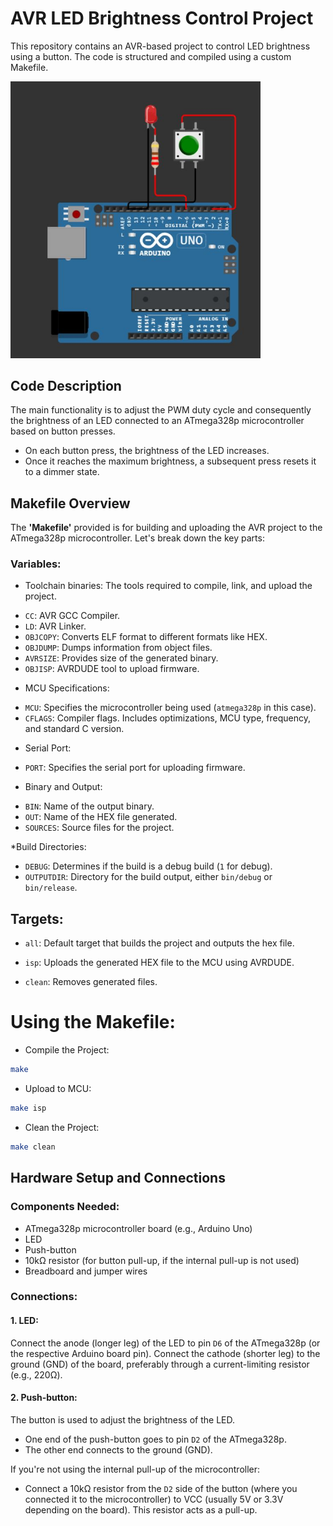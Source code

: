 # AVR LED Brightness Control Project
This repository contains an AVR-based project to control LED brightness using a button. The code is structured and compiled using a custom Makefile.

<img src="./setup.JPG" alt="Project Image" width="400"/>

## Code Description
The main functionality is to adjust the PWM duty cycle and consequently the brightness of an LED connected to an ATmega328p microcontroller based on button presses.

* On each button press, the brightness of the LED increases.
* Once it reaches the maximum brightness, a subsequent press resets it to a dimmer state.

## Makefile Overview
The **'Makefile'** provided is for building and uploading the AVR project to the ATmega328p microcontroller. Let's break down the key parts:

### Variables:
* Toolchain binaries: The tools required to compile, link, and upload the project.
- `CC`: AVR GCC Compiler.
- `LD`: AVR Linker.
- `OBJCOPY`: Converts ELF format to different formats like HEX.
- `OBJDUMP`: Dumps information from object files.
- `AVRSIZE`: Provides size of the generated binary.
- `OBJISP`: AVRDUDE tool to upload firmware.

* MCU Specifications:
- `MCU`: Specifies the microcontroller being used (`atmega328p` in this case).
- `CFLAGS`: Compiler flags. Includes optimizations, MCU type, frequency, and standard C version.

* Serial Port:
- `PORT`: Specifies the serial port for uploading firmware.
  
* Binary and Output:
- `BIN`: Name of the output binary.
- `OUT`: Name of the HEX file generated.
- `SOURCES`: Source files for the project.
  
*Build Directories:
- `DEBUG`: Determines if the build is a debug build (`1` for debug).
- `OUTPUTDIR`: Directory for the build output, either `bin/debug` or `bin/release`.

## Targets:
* `all`: Default target that builds the project and outputs the hex file.

- `isp`: Uploads the generated HEX file to the MCU using AVRDUDE.

* `clean`: Removes generated files.

# Using the Makefile:
* Compile the Project:
```bash
make
```
* Upload to MCU:
```bash
make isp
```

* Clean the Project:
``` bash
make clean
```

## Hardware Setup and Connections

### Components Needed:
- ATmega328p microcontroller board (e.g., Arduino Uno)
- LED
- Push-button
- 10kΩ resistor (for button pull-up, if the internal pull-up is not used)
- Breadboard and jumper wires

### Connections:

#### 1. **LED:**
Connect the anode (longer leg) of the LED to pin `D6` of the ATmega328p (or the respective Arduino board pin). Connect the cathode (shorter leg) to the ground (GND) of the board, preferably through a current-limiting resistor (e.g., 220Ω).

#### 2. **Push-button:**
The button is used to adjust the brightness of the LED.
- One end of the push-button goes to pin `D2` of the ATmega328p.
- The other end connects to the ground (GND).

If you're not using the internal pull-up of the microcontroller:
- Connect a 10kΩ resistor from the `D2` side of the button (where you connected it to the microcontroller) to VCC (usually 5V or 3.3V depending on the board). This resistor acts as a pull-up.
